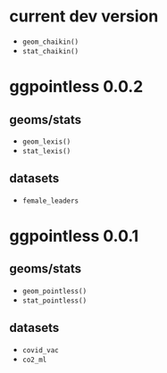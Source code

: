 # current dev version
* `geom_chaikin()`
* `stat_chaikin()`

# ggpointless 0.0.2
## geoms/stats
* `geom_lexis()`
* `stat_lexis()`

## datasets
* `female_leaders`

# ggpointless 0.0.1

## geoms/stats
* `geom_pointless()`
* `stat_pointless()`

## datasets
* `covid_vac`
* `co2_ml`
